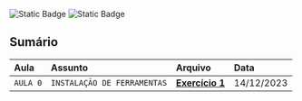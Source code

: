 ![Static Badge](https://img.shields.io/badge/automa%C3%A7%C3%A3o-Cypress-green)
![Static Badge](https://img.shields.io/badge/iniciado-dezembro%2F2023-blue)

## Sumário


| Aula   | Assunto                     | Arquivo | Data  |
| :----- | :-------------------------- | :-------| :---------- |
|`AULA 0`| `INSTALAÇÃO DE FERRAMENTAS` | **[Exercício 1](https://github.com/Dionisio1/aprendendo_cypress/tree/aula_0)** |14/12/2023 |

